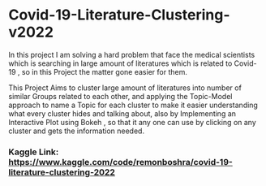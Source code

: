 # Covid-19-Literature-Clustering-v2022
In this project I am solving a hard problem that face the medical scientists which is searching in large amount of literatures which is related to Covid-19 , so in this Project the matter gone easier for them.

This Project Aims to cluster large amount of literatures into number of similar Groups related to each other, and applying the Topic-Model approach to name a Topic for each cluster to make it easier understanding what every cluster hides and talking about, also by Implementing an Interactive Plot using Bokeh , so that it any one can use by clicking on any cluster and gets the information needed.

### Kaggle Link: https://www.kaggle.com/code/remonboshra/covid-19-literature-clustering-2022

